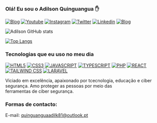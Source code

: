 
### Olá! Eu sou o Adilson Quinguangua ✋

[![Blog](https://img.shields.io/badge/Blogger-FF5722?style=for-the-badge&logo=blogger&logoColor=white)](https://adilsonq.com)
[![Youtube](https://img.shields.io/badge/YouTube-FF0000?style=for-the-badge&logo=youtube&logoColor=white)](https://youtube.com/c/adquinguangua)
[![Instagram](https://img.shields.io/badge/Instagram-E4405F?style=for-the-badge&logo=instagram&logoColor=white)](https://www.instagram.com/a_a.quing_/)
[![Twitter](https://img.shields.io/badge/Twitter-1DA1F2?style=for-the-badge&logo=twitter&logoColor=white)](https://twitter.com/adilson_q1)
[![Linkedin](https://img.shields.io/badge/LinkedIn-0077B5?style=for-the-badge&logo=linkedin&logoColor=white)](https://www.linkedin.com/in/adilson-a-quinguangua-593083138/)
[![Blog](https://img.shields.io/badge/Facebook-1877F2?style=for-the-badge&logo=facebook&logoColor=white)](https://www.facebook.com/profile.php?id=100082974663463)

![Adilson GitHub stats](https://github-readme-stats.vercel.app/api?username=AdilsonQ&show_icons=true&theme=highcontrast)

[![Top Langs](https://github-readme-stats.vercel.app/api/top-langs/?username=anuraghazra&layout=compact)](https://github.com/anuraghazra/github-readme-stats)


### Tecnologias que eu uso no meu dia

[![HTML5](https://img.shields.io/badge/HTML5-E34F26?style=for-the-badge&logo=html5&logoColor=white)]()
[![CSS3](https://img.shields.io/badge/CSS3-1572B6?style=for-the-badge&logo=css3&logoColor=white)]()
[![JAVASCRIPT](https://img.shields.io/badge/JavaScript-F7DF1E?style=for-the-badge&logo=javascript&logoColor=black)]()
[![TYPESCRIPT](https://img.shields.io/badge/TypeScript-007ACC?style=for-the-badge&logo=typescript&logoColor=white)]()
[![PHP](https://img.shields.io/badge/PHP-777BB4?style=for-the-badge&logo=php&logoColor=white)]()
[![REACT](https://img.shields.io/badge/React-20232A?style=for-the-badge&logo=react&logoColor=61DAFB)]()
[![TAILWIND CSS](https://img.shields.io/badge/Tailwind_CSS-38B2AC?style=for-the-badge&logo=tailwind-css&logoColor=white)]()
[![LARAVEL](https://img.shields.io/badge/Laravel-FF2D20?style=for-the-badge&logo=laravel&logoColor=white)]()

Viciado em excelência, apaixonado por tcecnologia, educação  e ciber segurança. Amo proteger as pessoas por meio das <br/>
ferramentas de ciber segurança.

### Formas de contacto:
E-mail: quinguanguaadilk81@outlook.pt <br/>
